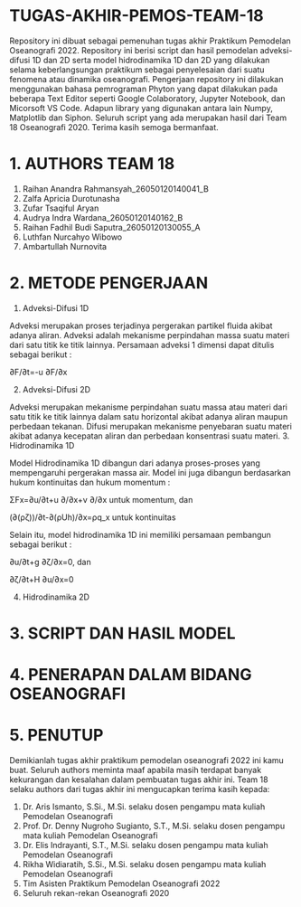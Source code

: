 # TUGAS-AKHIR-PEMOS-TEAM-18
Repository ini dibuat sebagai pemenuhan tugas akhir Praktikum Pemodelan Oseanografi 2022. Repository ini berisi script dan hasil pemodelan adveksi-difusi 1D dan 2D serta model hidrodinamika 1D dan 2D yang dilakukan selama keberlangsungan praktikum sebagai penyelesaian dari suatu fenomena atau dinamika oseanografi. Pengerjaan repository ini dilakukan menggunakan bahasa pemrograman Phyton yang dapat dilakukan pada beberapa Text Editor seperti Google Colaboratory, Jupyter Notebook, dan Micorsoft VS Code. Adapun library yang digunakan antara lain Numpy, Matplotlib dan Siphon. Seluruh script yang ada merupakan hasil dari Team 18 Oseanografi 2020. Terima kasih semoga bermanfaat.
# 1. AUTHORS TEAM 18
1. Raihan Anandra Rahmansyah_26050120140041_B
2. Zalfa Apricia Durotunasha
3. Zufar Tsaqiful Aryan
4. Audrya Indra Wardana_26050120140162_B
5. Raihan Fadhil Budi Saputra_26050120130055_A
6. Luthfan Nurcahyo Wibowo
7. Ambartullah Nurnovita
# 2. METODE PENGERJAAN
1. Adveksi-Difusi 1D

Adveksi merupakan proses terjadinya pergerakan partikel fluida akibat adanya aliran. Adveksi adalah mekanisme perpindahan massa suatu materi dari satu titik ke titik lainnya. Persamaan adveksi 1 dimensi dapat ditulis sebagai berikut :

∂F/∂t=-u ∂F/∂x  


2. Adveksi-Difusi 2D

Adveksi merupakan mekanisme perpindahan suatu massa atau materi dari satu titik ke titik lainnya dalam satu horizontal akibat adanya aliran maupun perbedaan tekanan.
Difusi merupakan mekanisme penyebaran suatu materi akibat adanya kecepatan aliran dan perbedaan konsentrasi suatu materi.
3. Hidrodinamika 1D

Model Hidrodinamika 1D dibangun dari adanya proses-proses yang mempengaruhi pergerakan massa air. Model ini juga dibangun berdasarkan hukum kontinuitas dan hukum momentum :

ΣFx=∂u/∂t+u ∂/∂x+v ∂/∂x  untuk momentum, dan

(∂(ρζ))/∂t-∂(ρUh)/∂x=ρq_x  untuk kontinuitas

Selain itu, model hidrodinamika 1D ini memiliki persamaan pembangun sebagai berikut :

∂u/∂t+g ∂ζ/∂x=0, dan

∂ζ/∂t+H ∂u/∂x=0 


4. Hidrodinamika 2D
# 3. SCRIPT DAN HASIL MODEL
# 4. PENERAPAN DALAM BIDANG OSEANOGRAFI
# 5. PENUTUP
Demikianlah tugas akhir praktikum pemodelan oseanografi 2022 ini kamu buat. Seluruh authors meminta maaf apabila masih terdapat banyak kekurangan dan kesalahan dalam pembuatan tugas akhir ini. Team 18 selaku authors dari tugas akhir ini mengucapkan terima kasih kepada:
1. Dr. Aris Ismanto, S.Si., M.Si. selaku dosen pengampu mata kuliah Pemodelan Oseanografi
2. Prof. Dr. Denny Nugroho Sugianto, S.T., M.Si. selaku dosen pengampu mata kuliah Pemodelan Oseanografi
3. Dr. Elis Indrayanti, S.T., M.Si. selaku dosen pengampu mata kuliah Pemodelan Oseanografi
4. Rikha Widiaratih, S.Si., M.Si. selaku dosen pengampu mata kuliah Pemodelan Oseanografi
5. Tim Asisten Praktikum Pemodelan Oseanografi 2022
6. Seluruh rekan-rekan Oseanografi 2020
